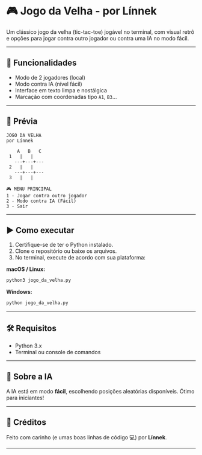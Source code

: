 # 🎮 Jogo da Velha - por Línnek

Um clássico jogo da velha (tic-tac-toe) jogável no terminal, com visual retrô e opções para jogar contra outro jogador ou contra uma IA no modo fácil.

---

## 🧠 Funcionalidades

- Modo de 2 jogadores (local)
- Modo contra IA (nível fácil)  
- Interface em texto limpa e nostálgica  
- Marcação com coordenadas tipo `A1`, `B3`...

---

## 📸 Prévia

```
JOGO DA VELHA  
por Línnek

    A   B   C  
 1   |   |  
   ---+---+---  
 2   |   |  
   ---+---+---  
 3   |   |  

🎮 MENU PRINCIPAL  
1 - Jogar contra outro jogador  
2 - Modo contra IA (Fácil)  
3 - Sair  
```

---

## ▶️ Como executar

1. Certifique-se de ter o Python instalado.
2. Clone o repositório ou baixe os arquivos.
3. No terminal, execute de acordo com sua plataforma:

**macOS / Linux:**
```bash
python3 jogo_da_velha.py
```

**Windows:**
```bash
python jogo_da_velha.py
```

---

## 🛠️ Requisitos

- Python 3.x  
- Terminal ou console de comandos

---

## 🤖 Sobre a IA

A IA está em modo **fácil**, escolhendo posições aleatórias disponíveis. Ótimo para iniciantes!

---

## 📌 Créditos

Feito com carinho (e umas boas linhas de código 💻) por **Línnek**.

---

